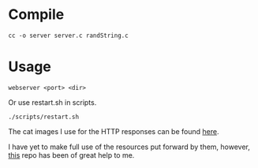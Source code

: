 # Compile
    cc -o server server.c randString.c

# Usage
    webserver <port> <dir>

Or use restart.sh in scripts.
```
./scripts/restart.sh
```
The cat images I use for the HTTP responses can be found [here](https://http.cat).

I have yet to make full use of the resources put forward by them, however, [this](https://github.com/AmyShackles/Web-Server-in-C) repo has been of great help to me. 
